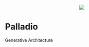 <p align="center">
   <img align="center" src="https://i.imgur.com/ABmNogW.png">
</p>

# Palladio
Generative Architecture


